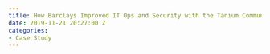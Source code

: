 ```yaml
---
title: How Barclays Improved IT Ops and Security with the Tanium Communications Architecture
date: 2019-11-21 20:27:00 Z
categories:
- Case Study
---
```


